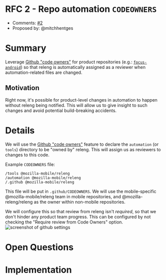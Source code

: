 # RFC 2 - Repo automation `CODEOWNERS`
* Comments: [#2](https://api.github.com/repos/mozilla-releng/releng-rfcs/issues/2)
* Proposed by: @mitchhentges

# Summary

Leverage [Github "code owners"](https://help.github.com/articles/about-code-owners/) for product repositories (e.g.: [`focus-android`](https://github.com/mozilla-mobile/focus-android/)) so that releng is automatically assigned as a reviewer when automation-related files are changed.

## Motivation

Right now, it's possible for product-level changes in automation to happen without releng being notified. This will allow us to give insight to such changes and avoid potential build-breaking accidents.

# Details

We will use the [Github "code owners"](https://help.github.com/articles/about-code-owners/) feature to declare the `automation` (or `tools`) directory to be "owned by" releng. This will assign us as reviewers to changes to this code. 

Example `CODEOWNERS` file:
```
/tools @mozilla-mobile/releng
/automation @mozilla-mobile/releng
/.github @mozilla-mobile/releng
```

This file will be put in `.github/CODEOWNERS`.
We will use the mobile-specific @mozilla-mobile/releng team in mobile repositories, and @mozilla-releng/releng as the owner within non-mobile repositories.

We will configure this so that review from releng isn't _required_, so that we don't hinder any product team progress. This can be configured by not checking the "Require review from Code Owners" option.
![screenshot of github settings](https://help.github.com/assets/images/help/repository/PR-review-required-code-owner.png)

# Open Questions


# Implementation


